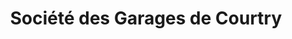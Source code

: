 ---
title: "Société des Garages de Courtry"
url: /courtry/societe-des-garages-de-courtry/
shop: réparation de voitures
---